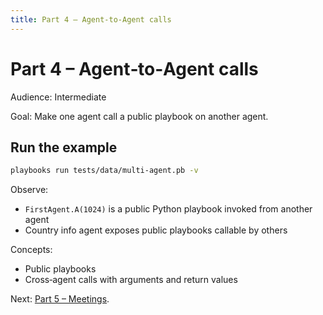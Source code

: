 ```yaml
---
title: Part 4 – Agent‑to‑Agent calls
---
```


# Part 4 – Agent‑to‑Agent calls

Audience: Intermediate

Goal: Make one agent call a public playbook on another agent.

## Run the example

```bash
playbooks run tests/data/multi-agent.pb -v
```

Observe:

- `FirstAgent.A(1024)` is a public Python playbook invoked from another agent
- Country info agent exposes public playbooks callable by others

Concepts:

- Public playbooks
- Cross‑agent calls with arguments and return values

Next: [Part 5 – Meetings](part-5-meetings.md).


